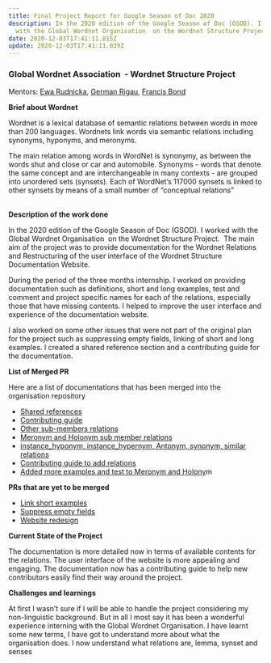 ```yaml
---
title: Final Project Report for Google Season of Doc 2020
description: In the 2020 edition of the Google Season of Doc (GSOD). I worked
  with the Global Wordnet Organisation  on the Wordnet Structure Project.
date: 2020-12-03T17:41:11.815Z
update: 2020-12-03T17:41:11.839Z
---
```



### Global Wordnet Association  - Wordnet Structure Project

Mentors: [Ewa Rudnicka](https://pwr-wroc.academia.edu/EwaRudnicka), [German Rigau](https://adimen.si.ehu.es/~rigau/index.html), [Francis Bond](https://www3.ntu.edu.sg/home/fcbond/)

**Brief about Wordnet**

Wordnet is a lexical database of semantic relations between words in more than 200 languages. Wordnets link words via semantic relations including synonyms, hyponyms, and meronyms.

The main relation among words in WordNet is synonymy, as between the words shut and close or car and automobile. Synonyms - words that denote the same concept and are interchangeable in many contexts - are grouped into unordered sets (synsets). Each of WordNet’s 117000 synsets is linked to other synsets by means of a small number of “conceptual relations”

**\
Description of the work done**

In the 2020 edition of the Google Season of Doc (GSOD). I worked with the Global Wordnet Organisation  on the Wordnet Structure Project.  The main aim of the project was to provide documentation for the Wordnet Relations and Restructuring of the user interface of the Wordnet Structure Documentation Website.

During the period of the three months internship. I worked on providing documentation such as definitions, short and long examples, test and comment and project specific names for each of the relations, especially those that have missing contents. I helped to improve the user interface and experience of the documentation website.

I also worked on some other issues that were not part of the original plan for the project such as suppressing empty fields, linking of short and long examples. I created a shared reference section and a contributing guide for the documentation.

**List of Merged PR**

Here are a list of documentations that has been merged into the organisation repository

* [Shared references](https://github.com/globalwordnet/gwadoc/pull/65)
* [Contributing guide](https://github.com/globalwordnet/gwadoc/pull/58)
* [Other sub-members relations](https://github.com/globalwordnet/gwadoc/pull/55)
* [Meronym and Holonym sub member relations](https://github.com/globalwordnet/gwadoc/pull/52)
* [instance_hyponym, instance_hypernym, Antonym, synonym, similar relations](https://github.com/globalwordnet/gwadoc/pull/49)
* [Contributing guide to add relations](https://github.com/globalwordnet/gwadoc/pull/37/commits)
* [Added more examples and test to Meronym and Holony](https://github.com/globalwordnet/gwadoc/pull/28)m

**PRs that are yet to be merged**

* [Link short examples](https://github.com/globalwordnet/gwadoc/pull/61)
* [Suppress empty fields](https://github.com/globalwordnet/gwadoc/pull/64)
* [Website redesign](https://github.com/globalwordnet/gwadoc/pull/66)

**Current State of the Project**

The documentation is more detailed now in terms of available contents for the relations. The user interface of the website is more appealing and engaging. The documentation now has a contributing guide to help new contributors easily find their way around the project.

**Challenges and learnings**

At first I wasn’t sure if I will be able to handle the project considering my non-linguistic background. But in all I most say it has been a wonderful experience interning with the Global Wordnet Organisation. I have learnt some new terms, I have got to understand more about what the organisation does. I now understand what relations are, lemma, synset and senses
